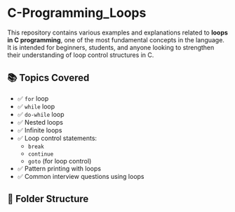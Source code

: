 # C-Programming_Loops

This repository contains various examples and explanations related to **loops in C programming**, one of the most fundamental concepts in the language. It is intended for beginners, students, and anyone looking to strengthen their understanding of loop control structures in C.

## 📚 Topics Covered

- ✅ `for` loop
- ✅ `while` loop
- ✅ `do-while` loop
- ✅ Nested loops
- ✅ Infinite loops
- ✅ Loop control statements:
  - `break`
  - `continue`
  - `goto` (for loop control)
- ✅ Pattern printing with loops
- ✅ Common interview questions using loops

## 📂 Folder Structure

